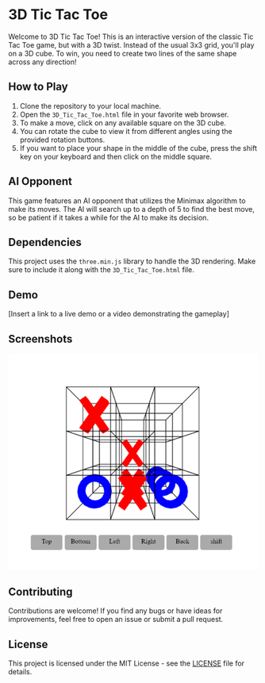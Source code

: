# 3D Tic Tac Toe

Welcome to 3D Tic Tac Toe! This is an interactive version of the classic Tic Tac Toe game, but with a 3D twist. Instead of the usual 3x3 grid, you'll play on a 3D cube. To win, you need to create two lines of the same shape across any direction!

## How to Play

1. Clone the repository to your local machine.
2. Open the `3D_Tic_Tac_Toe.html` file in your favorite web browser.
3. To make a move, click on any available square on the 3D cube.
4. You can rotate the cube to view it from different angles using the provided rotation buttons.
5. If you want to place your shape in the middle of the cube, press the shift key on your keyboard and then click on the middle square.

## AI Opponent

This game features an AI opponent that utilizes the Minimax algorithm to make its moves. The AI will search up to a depth of 5 to find the best move, so be patient if it takes a while for the AI to make its decision.

## Dependencies

This project uses the `three.min.js` library to handle the 3D rendering. Make sure to include it along with the `3D_Tic_Tac_Toe.html` file.

## Demo

[Insert a link to a live demo or a video demonstrating the gameplay]

## Screenshots

![](/demo.png)

## Contributing

Contributions are welcome! If you find any bugs or have ideas for improvements, feel free to open an issue or submit a pull request.

## License

This project is licensed under the MIT License - see the [LICENSE](LICENSE) file for details.
